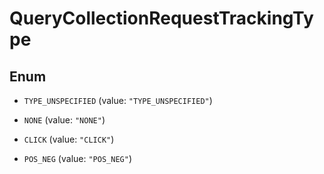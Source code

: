 

# QueryCollectionRequestTrackingType

## Enum


* `TYPE_UNSPECIFIED` (value: `"TYPE_UNSPECIFIED"`)

* `NONE` (value: `"NONE"`)

* `CLICK` (value: `"CLICK"`)

* `POS_NEG` (value: `"POS_NEG"`)




